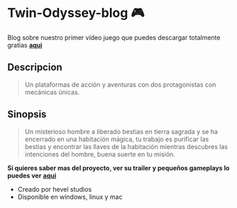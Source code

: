 # Twin-Odyssey-blog 🎮 
Blog sobre nuestro primer vídeo juego que puedes descargar totalmente gratias [**aqui**](https://dikaiosvm.itch.io/twin-odyssey)
## Descripcion
>Un plataformas de acción y aventuras con dos protagonistas con mecánicas únicas.

## Sinopsis
>Un misterioso hombre a liberado bestias en tierra sagrada y se ha encerrado en una habitación mágica, tu trabajo es purificar las bestias y encontrar las llaves de la habitación mientras descubres las intenciones del hombre, buena suerte en tu misión.


**Si quieres saber mas del proyecto, ver su trailer y pequeños gameplays lo puedes ver** [**aqui**](https://www.youtube.com/channel/UCIjFSoJnGNz-s4J1n38EnWg)
* Creado por hevel studios
* Disponible en windows, linux y mac